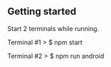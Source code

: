## Getting started

Start 2 terminals while running.

Terminal #1 > $ npm start

Terminal #2 > $ npm run android
